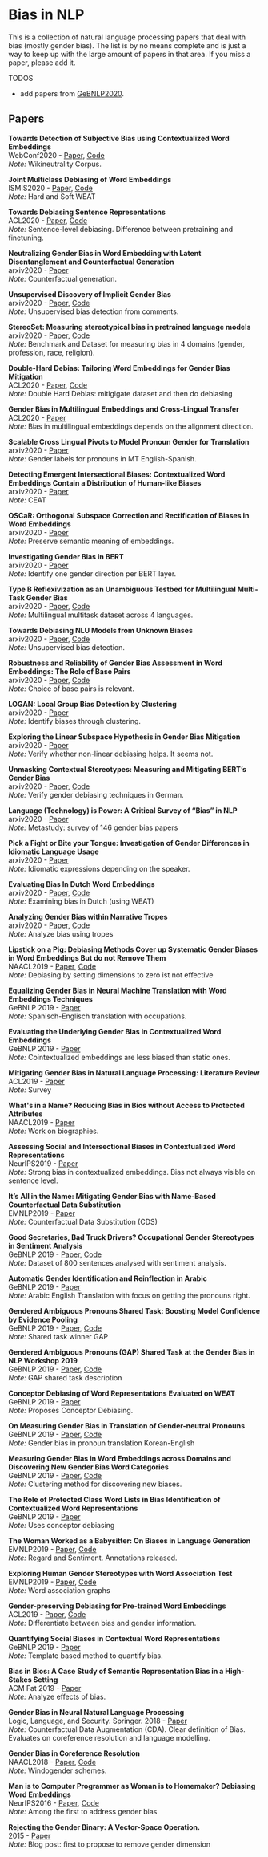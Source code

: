 Bias in NLP
=======


This is a collection of natural language processing papers that deal with bias (mostly gender bias). The list is by no means complete and is just a way to keep up with the large amount of papers in that area. If you miss a paper, please add it. 


TODOS
* add papers from [GeBNLP2020](https://genderbiasnlp.talp.cat/gebnlp2020/accepted-papers/).

Papers
-----

**Towards Detection of Subjective Bias using Contextualized Word Embeddings**  
WebConf2020 - [Paper](https://arxiv.org/pdf/2002.06644.pdf), [Code](https://github.com/tanvidadu/Subjective-Bias-Detection)  
*Note:* Wikineutrality Corpus.


**Joint Multiclass Debiasing of Word Embeddings**  
ISMIS2020 - [Paper](https://arxiv.org/pdf/2003.11520.pdf), [Code](https://github.com/RadomirPopovicFON/Joint-Multiclass-Debiasing-of-Word-Embeddings)  
*Note:* Hard and Soft WEAT


**Towards Debiasing Sentence Representations**  
ACL2020 - [Paper](https://pdfs.semanticscholar.org/0d96/5ed237a3b4592ecefdb618c29f63adedff76.pdf), [Code](https://github.com/pliang279/sent_debias)  
*Note:* Sentence-level debiasing. Difference between pretraining and finetuning. 


**Neutralizing Gender Bias in Word Embedding with Latent Disentanglement and Counterfactual Generation**  
arxiv2020 - [Paper](https://arxiv.org/pdf/2004.03133.pdf)  
*Note:* Counterfactual generation.


**Unsupervised Discovery of Implicit Gender Bias**  
arxiv2020 - [Paper](https://arxiv.org/pdf/2004.08361.pdf), [Code](https://github.com/anjalief/unsupervised_gender_bias)  
*Note:* Unsupervised bias detection from comments. 


**StereoSet: Measuring stereotypical bias in pretrained language models**  
arxiv2020 - [Paper](https://arxiv.org/pdf/2004.09456.pdf), [Code](https://stereoset.mit.edu/)  
*Note:* Benchmark and Dataset for measuring bias in 4 domains (gender, profession, race, religion).


**Double-Hard Debias: Tailoring Word Embeddings for Gender Bias Mitigation**  
ACL2020 - [Paper](https://arxiv.org/pdf/2005.00965.pdf), [Code](https://github.com/uvavision/Double-Hard-Debias)  
*Note:* Double Hard Debias: mitigigate dataset and then do debiasing


**Gender Bias in Multilingual Embeddings and Cross-Lingual Transfer**  
ACL2020 - [Paper](https://arxiv.org/pdf/2005.00699.pdf)  
*Note:* Bias in multilingual embeddings depends on the alignment direction.


**Scalable Cross Lingual Pivots to Model Pronoun Gender for Translation**  
arxiv2020 - [Paper](https://arxiv.org/pdf/2006.08881.pdf)  
*Note:* Gender labels for pronouns in MT English-Spanish.


**Detecting Emergent Intersectional Biases: Contextualized Word Embeddings Contain a Distribution of Human-like Biases**  
arxiv2020 - [Paper](https://arxiv.org/pdf/2006.03955.pdf)  
*Note:* CEAT


**OSCaR: Orthogonal Subspace Correction and Rectification of Biases in Word Embeddings**  
arxiv2020 - [Paper](https://arxiv.org/pdf/2007.00049.pdf)  
*Note:* Preserve semantic meaning of embeddings. 


**Investigating Gender Bias in BERT**  
arxiv2020 - [Paper](https://arxiv.org/pdf/2009.05021.pdf)  
*Note:* Identify one gender direction per BERT layer.


**Type B Reflexivization as an Unambiguous Testbed for Multilingual Multi-Task Gender Bias**  
arxiv2020 - [Paper](https://arxiv.org/pdf/2009.11982.pdf), [Code](https://github.com/anavaleriagonzalez/ABC-dataset)  
*Note:* Multilingual multitask dataset across 4 languages.


**Towards Debiasing NLU Models from Unknown Biases**  
arxiv2020 - [Paper](https://arxiv.org/pdf/2009.12303.pdf), [Code](https://github.com/UKPLab/emnlp2020-debiasing-unknown)  
*Note:* Unsupervised bias detection.


**Robustness and Reliability of Gender Bias Assessment in Word Embeddings: The Role of Base Pairs**  
arxiv2020 - [Paper](https://arxiv.org/pdf/2010.02847.pdf), [Code](https://github.com/alisonsneyd/Gender_bias_word_embeddings)  
*Note:* Choice of base pairs is relevant.


**LOGAN: Local Group Bias Detection by Clustering**  
arxiv2020 - [Paper](https://arxiv.org/pdf/2010.02867.pdf)  
*Note:* Identify biases through clustering.


**Exploring the Linear Subspace Hypothesis in Gender Bias Mitigation**  
arxiv2020 - [Paper](https://arxiv.org/pdf/2009.09435.pdf)  
*Note:* Verify whether non-linear debiasing helps. It seems not.


**Unmasking Contextual Stereotypes: Measuring and Mitigating BERT’s Gender Bias**  
arxiv2020 - [Paper](https://arxiv.org/pdf/2010.14534.pdf), [Code](https://github.com/marionbartl/gender-bias-BERT)  
*Note:* Verify gender debiasing techniques in German.


**Language (Technology) is Power: A Critical Survey of “Bias” in NLP**  
arxiv2020 - [Paper](https://arxiv.org/pdf/2005.14050.pdf)  
*Note:* Metastudy: survey of 146 gender bias papers


**Pick a Fight or Bite your Tongue: Investigation of Gender Differences in Idiomatic Language Usage**  
arxiv2020 - [Paper](https://arxiv.org/pdf/2011.00335.pdf)  
*Note:* Idiomatic expressions depending on the speaker.


**Evaluating Bias In Dutch Word Embeddings**  
arxiv2020 - [Paper](https://arxiv.org/pdf/2011.00244.pdf), [Code](https://github.com/Noixas/Official-Evaluating-Bias-In-Dutch)  
*Note:* Examining bias in Dutch (using WEAT)


**Analyzing Gender Bias within Narrative Tropes**  
arxiv2020 - [Paper](https://arxiv.org/pdf/2011.00092.pdf), [Code](https://github.com/dhruvilgala/tvtropes)  
*Note:* Analyze bias using tropes


**Lipstick on a Pig: Debiasing Methods Cover up Systematic Gender Biases in Word Embeddings But do not Remove Them**  
NAACL2019 - [Paper](https://arxiv.org/pdf/1903.03862.pdf), [Code](https://github.com/gonenhila/gender_bias_lipstick)  
*Note:* Debiasing by setting dimensions to zero ist not effective


**Equalizing Gender Bias in Neural Machine Translation with Word Embeddings Techniques**  
GeBNLP 2019 - [Paper](https://arxiv.org/pdf/1901.03116.pdf)  
*Note:* Spanisch-Englisch translation with occupations.


**Evaluating the Underlying Gender Bias in Contextualized Word Embeddings**  
GeBNLP 2019 - [Paper](https://arxiv.org/pdf/1904.08783.pdf)  
*Note:* Cointextualized embeddings are less biased than static ones. 


**Mitigating Gender Bias in Natural Language Processing: Literature Review**  
ACL2019 - [Paper](https://www.aclweb.org/anthology/P19-1159.pdf)  
*Note:* Survey


**What's in a Name? Reducing Bias in Bios without Access to Protected Attributes**  
NAACL2019 - [Paper](https://arxiv.org/abs/1904.05233)  
*Note:* Work on biographies. 


**Assessing Social and Intersectional Biases in Contextualized Word Representations**  
NeurIPS2019 - [Paper](https://papers.nips.cc/paper/9479-assessing-social-and-intersectional-biases-in-contextualized-word-representations.pdf)  
*Note:* Strong bias in contextualized embeddings. Bias not always visible on sentence level. 


**It’s All in the Name: Mitigating Gender Bias with Name-Based Counterfactual Data Substitution**  
EMNLP2019 - [Paper](https://arxiv.org/pdf/1909.00871.pdf)  
*Note:* Counterfactual Data Substitution (CDS)


**Good Secretaries, Bad Truck Drivers? Occupational Gender Stereotypes in Sentiment Analysis**  
GeBNLP 2019 - [Paper](https://arxiv.org/pdf/1906.10256.pdf), [Code](https://github.com/jayadevbhaskaran/gendered-sentiment)  
*Note:* Dataset of 800 sentences analysed with sentiment analysis.


**Automatic Gender Identification and Reinflection in Arabic**  
GeBNLP 2019 - [Paper](https://www.aclweb.org/anthology/W19-3822)  
*Note:* Arabic English Translation with focus on getting the pronouns right.


**Gendered Ambiguous Pronouns Shared Task: Boosting Model Confidence by Evidence Pooling**  
GeBNLP 2019 - [Paper](https://www.aclweb.org/anthology/W19-3820.pdf), [Code](https://github.com/sattree/gap)  
*Note:* Shared task winner GAP


**Gendered Ambiguous Pronouns (GAP) Shared Task at the Gender Bias in NLP Workshop 2019**  
GeBNLP 2019 - [Paper](https://www.aclweb.org/anthology/W19-3801/), [Code](https://github.com/google-research-datasets/gap-coreference)  
*Note:* GAP shared task description


**Conceptor Debiasing of Word Representations Evaluated on WEAT**  
GeBNLP 2019 - [Paper](https://arxiv.org/pdf/1906.05993.pdf)  
*Note:* Proposes Conceptor Debiasing.


**On Measuring Gender Bias in Translation of Gender-neutral Pronouns**  
GeBNLP 2019 - [Paper](https://arxiv.org/pdf/1905.11684.pdf), [Code](https://github.com/nolongerprejudice/tgbi)  
*Note:* Gender bias in pronoun translation Korean-English


**Measuring Gender Bias in Word Embeddings across Domains and Discovering New Gender Bias Word Categories**  
GeBNLP 2019 - [Paper](https://www.aclweb.org/anthology/W19-3804), [Code](https://github.com/alfredomg/GeBNLP2019)  
*Note:* Clustering method for discovering new biases. 


**The Role of Protected Class Word Lists in Bias Identification of Contextualized Word Representations**  
GeBNLP 2019 - [Paper](https://www.aclweb.org/anthology/W19-3808)  
*Note:* Uses conceptor debiasing


**The Woman Worked as a Babysitter: On Biases in Language Generation**  
EMNLP2019 - [Paper](https://arxiv.org/pdf/1909.01326.pdf), [Code](https://github.com/ewsheng/nlg-bias)  
*Note:* Regard and Sentiment. Annotations released. 


**Exploring Human Gender Stereotypes with Word Association Test**  
EMNLP2019 - [Paper](https://www.aclweb.org/anthology/D19-1635.pdf), [Code](https://github.com/Yupei-Du/bias-in-wat)  
*Note:* Word association graphs


**Gender-preserving Debiasing for Pre-trained Word Embeddings**  
ACL2019 - [Paper](https://arxiv.org/pdf/1906.00742.pdf), [Code](https://github.com/kanekomasahiro/gp_debias)  
*Note:* Differentiate between bias and gender information. 


**Quantifying Social Biases in Contextual Word Representations**  
GeBNLP 2019 - [Paper](https://www.cs.cmu.edu/~ytsvetko/papers/bias_in_bert.pdf)  
*Note:* Template based method to quantify bias.


**Bias in Bios: A Case Study of Semantic Representation Bias in a High-Stakes Setting**  
ACM Fat 2019 - [Paper](https://arxiv.org/pdf/1901.09451.pdf)  
*Note:* Analyze effects of bias.


**Gender Bias in Neural Natural Language Processing**  
Logic, Language, and Security. Springer. 2018 - [Paper](https://arxiv.org/pdf/1807.11714.pdf)  
*Note:* Counterfactual Data Augmentation (CDA). Clear definition of Bias. Evaluates on coreference resolution and language modelling.


**Gender Bias in Coreference Resolution**  
NAACL2018 - [Paper](https://arxiv.org/pdf/1804.09301.pdf), [Code](https://github.com/rudinger/winogender-schemas)  
*Note:* Windogender schemes.


**Man is to Computer Programmer as Woman is to Homemaker? Debiasing Word Embeddings**  
NeurIPS2016 - [Paper](http://papers.nips.cc/paper/6228-man-is-to-computer-programmer-as-woman-is-to-homemaker-debiasing-word-embeddings.pdf), [Code](https://github.com/tolga-b/debiaswe)  
*Note:* Among the first to address gender bias


**Rejecting the Gender Binary: A Vector-Space Operation.**  
2015 - [Paper](http://bookworm.benschmidt.org/posts/2015-10-30-rejecting-the-gender-binary.html)  
*Note:* Blog post: first to propose to remove gender dimension

